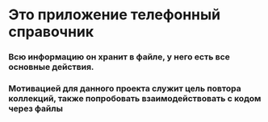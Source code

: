 # Это приложение телефонный справочник
### Всю информацию он хранит в файле, у него есть все основные действия.
### Мотивацией для данного проекта служит цель повтора коллекций, также попробовать взаимодействовать с кодом через файлы

